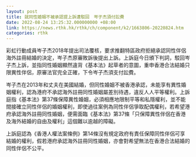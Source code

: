 ```yaml
---
layout: post
title: 就同性婚姻不被承認提上訴遭駁回　岑子杰須付訟費
date: 2022-08-24 13:25:32.000000000 +08:00
link: https://news.rthk.hk/rthk/ch/component/k2/1663806-20220824.htm
categories: rthk
---
```


彩虹行動成員岑子杰2018年提出司法覆核，要求推翻特區政府拒絕承認同性伴侶海外註冊結婚的決定，岑子杰原審敗訴後提出上訴。上訴庭今日頒下判詞，駁回岑子杰上訴，並指同性婚姻顯然違背《基本法》起草者的意圖，重申香港合法結婚只限異性伴侶，原審法官完全正確，下令岑子杰須支付訟費。

岑子杰在2013年和丈夫在美國結婚，但同性婚姻不被香港承認，未能享有異性婚姻權利，認為港府不承認海外註冊同性婚姻屬差別待遇，違反人人平等權利。上訴庭指《基本法》第37條保障異性婚姻，必須相應地限制平等和私隱權利，並不能間接確立同性伴侶的婚姻權利，即使過往案例為同性伴侶爭取配偶權利，若希望港府承認海外註冊同性婚姻，便需面臨《基本法》第37條「只保障異性伴侶在香港及海外結婚的自由及權利」這個難以逾越的障礙。

上訴庭認為《香港人權法案條例》第14條沒有規定政府有責任保障同性伴侶可享結婚的權利，假若港府承認海外註冊同性婚姻，亦會對希望無法在香港合法結婚的同性伴侶不公平。
